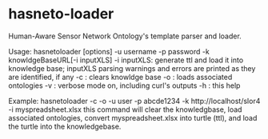 # hasneto-loader
Human-Aware Sensor Network Ontology's template parser and loader.

Usage: hasnetoloader [options] -u username -p password -k knowldgeBaseURL[-i inputXLS]
       -i inputXLS: generate ttl and load it into knowledge base;
                    inputXLS parsing warnings and errors are printed as they
                    are identified, if any
       -c : clears knowldge base
       -o : loads associated ontologies
       -v : verbose mode on, including curl's outputs
       -h : this help

Example: hasnetoloader -c -o -u user -p abcde1234 -k http://localhost/slor4 -i myspreadsheet.xlsx 
         this command will clear the knowledgbase, load associated ontologies, convert myspreadsheet.xlsx
         into turtle (ttl), and load the turtle into the knowledgebase.
